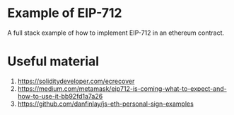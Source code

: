 # Example of EIP-712

A full stack example of how to implement EIP-712 in an ethereum contract.

# Useful material
1. https://soliditydeveloper.com/ecrecover
2. https://medium.com/metamask/eip712-is-coming-what-to-expect-and-how-to-use-it-bb92fd1a7a26
3. https://github.com/danfinlay/js-eth-personal-sign-examples